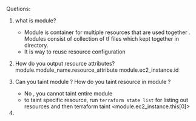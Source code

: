 Quetions:

1. what is module?
    - Module is container for multiple resources that are used together . Modules consist of collection of tf files
    which kept together in directory.
    - It is way to reuse resource configuration

2. How do you output resource attributes?
   module.module_name.resource_attribute 
   module.ec2_instance.id

3. Can you taint module ? How do you taint resource in module ?
   - No , you cannot taint entire module
   - to taint specific resource, run `terraform state list` for listing out resources and then 
     terraform taint <module.ec2_instance.this[0]>

4. 